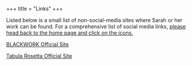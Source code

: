 +++
title = "Links"
+++

Listed below is a small list of non-social-media sites where Sarah or her work can be found. For a comprehensive list of social media links, [please head back to the home page and click on the icons.](http://sarahallenreed.com)

[BLACKWORK Official Site](http://blackwork.org)

[Tabula Rosetta Official Site](http://tabularosetta.com)
